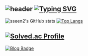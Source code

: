 ![header](https://capsule-render.vercel.app/api?type=slice&color=fff0f5&height=120&section=header&text=🐣🐥🐣%20&fontSize=60&fontAlign=70)
[![Typing SVG](https://readme-typing-svg.demolab.com?font=Fira+Code&pause=1000&color=F7A1A1&background=78787800&vCenter=true&width=435&lines=SSEEN2%F0%9F%90%A5)](https://git.io/typing-svg)
---
<!--[![GitHub Streak](https://streak-stats.demolab.com?user=sseen2&theme=gruvbox-duo&hide_border=true&date_format=%5BY.%5Dn.j)](https://git.io/streak-stats)-->
![sseen2's GitHub stats](https://github-readme-stats.vercel.app/api?username=sseen2&show_icons=true&theme=dracula)
﻿[![Top Langs](https://github-readme-stats.vercel.app/api/top-langs/?username=sseen2&langs_count=10&layout=compact&theme=dracula)](https://github.com/sseen2/sseen2)

[![Solved.ac Profile](http://mazassumnida.wtf/api/v2/generate_badge?boj=sseen2)](https://solved.ac/sseen2/)
---
[![Blog Badge](http://img.shields.io/badge/Blog%20-000000.svg?style=flat-square&logo=tistory&link=https://sseen2.tistory.com/)](https://sseen2.tistory.com/)

<!--[![Hits](https://hits.seeyoufarm.com/api/count/incr/badge.svg?url=https%3A%2F%2Fgithub.com%2Fsseen2&count_bg=%23FFA8A8E7&title_bg=%23FF8A8A&icon=&icon_color=%23E7E7E7&title=hits&edge_flat=false)](https://hits.seeyoufarm.com)-->

<!--
**sseen2/sseen2** is a ✨ _special_ ✨ repository because its `README.md` (this file) appears on your GitHub profile.

Here are some ideas to get you started:

- 🔭 I’m currently working on ...
- 🌱 I’m currently learning ...
- 👯 I’m looking to collaborate on ...
- 🤔 I’m looking for help with ...
- 💬 Ask me about ...
- 📫 How to reach me: ...
- 😄 Pronouns: ...
- ⚡ Fun fact: ...
-->

